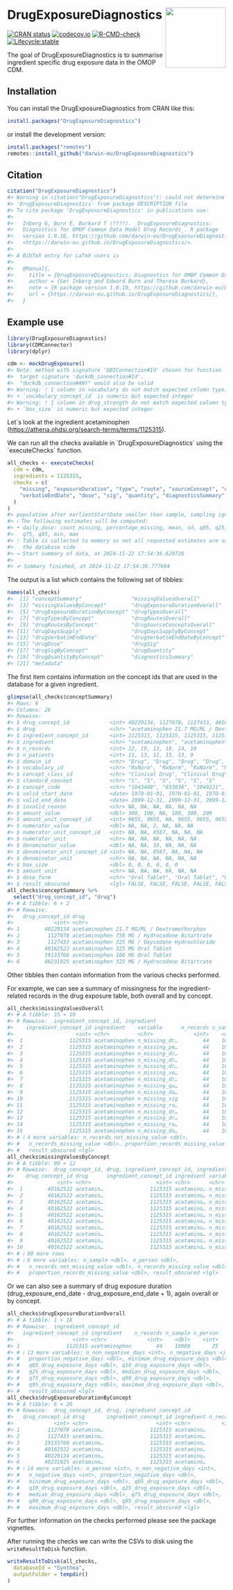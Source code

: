 
<!-- README.md is generated from README.Rmd. Please edit that file -->

# DrugExposureDiagnostics <img src='man/figures/DrugExposureDiagnostics.png' align="right" width="139"/>

<!-- badges: start -->

[![CRAN
status](https://www.r-pkg.org/badges/version/DrugExposureDiagnostics)](https://CRAN.R-project.org/package=DrugExposureDiagnostics)
[![codecov.io](https://codecov.io/github/darwin-eu/DrugExposureDiagnostics/coverage.svg?branch=main)](https://app.codecov.io/github/darwin-eu/DrugExposureDiagnostics?branch=main)
[![R-CMD-check](https://github.com/darwin-eu/DrugExposureDiagnostics/workflows/R-CMD-check/badge.svg)](https://github.com/darwin-eu/DrugExposureDiagnostics/actions)
[![Lifecycle:stable](https://img.shields.io/badge/lifecycle-stable-brightgreen.svg)](https://lifecycle.r-lib.org/articles/stages.html#stable)
<!-- badges: end -->

The goal of DrugExposureDiagnostics is to summarise ingredient specific
drug exposure data in the OMOP CDM.

## Installation

You can install the DrugExposureDiagnostics from CRAN like this:

``` r
install.packages("DrugExposureDiagnostics")
```

or install the development version:

``` r
install.packages("remotes")
remotes::install_github("darwin-eu/DrugExposureDiagnostics")
```

## Citation

``` r
citation("DrugExposureDiagnostics")
#> Warning in citation("DrugExposureDiagnostics"): could not determine year for
#> 'DrugExposureDiagnostics' from package DESCRIPTION file
#> To cite package 'DrugExposureDiagnostics' in publications use:
#> 
#>   Inberg G, Burn E, Burkard T (????). _DrugExposureDiagnostics:
#>   Diagnostics for OMOP Common Data Model Drug Records_. R package
#>   version 1.0.10, https://github.com/darwin-eu/DrugExposureDiagnostics,
#>   <https://darwin-eu.github.io/DrugExposureDiagnostics/>.
#> 
#> A BibTeX entry for LaTeX users is
#> 
#>   @Manual{,
#>     title = {DrugExposureDiagnostics: Diagnostics for OMOP Common Data Model Drug Records},
#>     author = {Ger Inberg and Edward Burn and Theresa Burkard},
#>     note = {R package version 1.0.10, https://github.com/darwin-eu/DrugExposureDiagnostics},
#>     url = {https://darwin-eu.github.io/DrugExposureDiagnostics/},
#>   }
```

## Example use

``` r
library(DrugExposureDiagnostics)
library(CDMConnector)
library(dplyr)
```

``` r
cdm <- mockDrugExposure()
#> Note: method with signature 'DBIConnection#Id' chosen for function 'dbExistsTable',
#>  target signature 'duckdb_connection#Id'.
#>  "duckdb_connection#ANY" would also be valid
#> Warning: ! 1 column in vocabulary do not match expected column type:
#> • `vocabulary_concept_id` is numeric but expected integer
#> Warning: ! 1 column in drug_strength do not match expected column type:
#> • `box_size` is numeric but expected integer
```

Let´s look at the ingredient acetaminophen
(<https://athena.ohdsi.org/search-terms/terms/1125315>).

We can run all the checks available in ´DrugExposureDiagnostics´ using
the ´executeChecks´ function.

``` r
all_checks <- executeChecks(
  cdm = cdm,
  ingredients = 1125315,
  checks = c(
    "missing", "exposureDuration", "type", "route", "sourceConcept", "daysSupply",
    "verbatimEndDate", "dose", "sig", "quantity", "diagnosticsSummary"
  )
)
#> population after earliestStartDate smaller than sample, sampling ignored
#> ℹ The following estimates will be computed:
#> • daily_dose: count_missing, percentage_missing, mean, sd, q05, q25, median,
#>   q75, q95, min, max
#> ! Table is collected to memory as not all requested estimates are supported on
#>   the database side
#> → Start summary of data, at 2024-11-22 17:54:36.629726
#> 
#> ✔ Summary finished, at 2024-11-22 17:54:36.777694
```

The output is a list which contains the following set of tibbles:

``` r
names(all_checks)
#>  [1] "conceptSummary"                "missingValuesOverall"         
#>  [3] "missingValuesByConcept"        "drugExposureDurationOverall"  
#>  [5] "drugExposureDurationByConcept" "drugTypesOverall"             
#>  [7] "drugTypesByConcept"            "drugRoutesOverall"            
#>  [9] "drugRoutesByConcept"           "drugSourceConceptsOverall"    
#> [11] "drugDaysSupply"                "drugDaysSupplyByConcept"      
#> [13] "drugVerbatimEndDate"           "drugVerbatimEndDateByConcept" 
#> [15] "drugDose"                      "drugSig"                      
#> [17] "drugSigByConcept"              "drugQuantity"                 
#> [19] "drugQuantityByConcept"         "diagnosticsSummary"           
#> [21] "metadata"
```

The first item contains information on the concept ids that are used in
the database for a given ingredient.

``` r
glimpse(all_checks$conceptSummary)
#> Rows: 6
#> Columns: 26
#> Rowwise: 
#> $ drug_concept_id             <int> 40229134, 1127078, 1127433, 40162522, 1913…
#> $ drug                        <chr> "acetaminophen 21.7 MG/ML / Dextromethorph…
#> $ ingredient_concept_id       <int> 1125315, 1125315, 1125315, 1125315, 112531…
#> $ ingredient                  <chr> "acetaminophen", "acetaminophen", "acetami…
#> $ n_records                   <int> 12, 19, 13, 18, 14, 10
#> $ n_patients                  <int> 11, 13, 11, 15, 13, 9
#> $ domain_id                   <chr> "Drug", "Drug", "Drug", "Drug", "Drug", "D…
#> $ vocabulary_id               <chr> "RxNorm", "RxNorm", "RxNorm", "RxNorm", "R…
#> $ concept_class_id            <chr> "Clinical Drug", "Clinical Drug", "Clinica…
#> $ standard_concept            <chr> "S", "S", "S", "S", "S", "S"
#> $ concept_code                <chr> "1043400", "833036", "1049221", "313782", …
#> $ valid_start_date            <date> 1970-01-01, 1970-01-01, 1970-01-01, 1970-0…
#> $ valid_end_date              <date> 2099-12-31, 2099-12-31, 2099-12-31, 2099-1…
#> $ invalid_reason              <chr> NA, NA, NA, NA, NA, NA
#> $ amount_value                <dbl> 300, 100, NA, 100, 300, 200
#> $ amount_unit_concept_id      <int> 9655, 9655, NA, 9655, 9655, 9655
#> $ numerator_value             <dbl> NA, NA, 2, NA, NA, NA
#> $ numerator_unit_concept_id   <int> NA, NA, 8587, NA, NA, NA
#> $ numerator_unit              <chr> NA, NA, NA, NA, NA, NA
#> $ denominator_value           <dbl> NA, NA, 10, NA, NA, NA
#> $ denominator_unit_concept_id <int> NA, NA, 8587, NA, NA, NA
#> $ denominator_unit            <chr> NA, NA, NA, NA, NA, NA
#> $ box_size                    <dbl> 0, 0, 0, 0, 0, 0
#> $ amount_unit                 <chr> NA, NA, NA, NA, NA, NA
#> $ dose_form                   <chr> "Oral Tablet", "Oral Tablet", "Oral Tablet…
#> $ result_obscured             <lgl> FALSE, FALSE, FALSE, FALSE, FALSE, FALSE
all_checks$conceptSummary %>%
  select("drug_concept_id", "drug")
#> # A tibble: 6 × 2
#> # Rowwise: 
#>   drug_concept_id drug                                          
#>             <int> <chr>                                         
#> 1        40229134 acetaminophen 21.7 MG/ML / Dextromethorphan   
#> 2         1127078 acetaminophen 750 MG / Hydrocodone Bitartrate 
#> 3         1127433 acetaminophen 325 MG / Oxycodone Hydrochloride
#> 4        40162522 acetaminophen 325 MG Oral Tablet              
#> 5        19133768 acetaminophen 160 MG Oral Tablet              
#> 6        40231925 acetaminophen 325 MG / Hydrocodone Bitartrate
```

Other tibbles then contain information from the various checks
performed.

For example, we can see a summary of missingness for the
ingredient-related records in the drug exposure table, both overall and
by concept.

``` r
all_checks$missingValuesOverall
#> # A tibble: 15 × 10
#> # Rowwise:  ingredient_concept_id, ingredient
#>    ingredient_concept_id ingredient    variable      n_records n_sample n_person
#>                    <int> <chr>         <chr>             <int>    <dbl>    <dbl>
#>  1               1125315 acetaminophen n_missing_dr…        44    10000       25
#>  2               1125315 acetaminophen n_missing_pe…        44    10000       25
#>  3               1125315 acetaminophen n_missing_dr…        44    10000       25
#>  4               1125315 acetaminophen n_missing_dr…        44    10000       25
#>  5               1125315 acetaminophen n_missing_dr…        44    10000       25
#>  6               1125315 acetaminophen n_missing_ve…        44    10000       25
#>  7               1125315 acetaminophen n_missing_dr…        44    10000       25
#>  8               1125315 acetaminophen n_missing_qu…        44    10000       25
#>  9               1125315 acetaminophen n_missing_da…        44    10000       25
#> 10               1125315 acetaminophen n_missing_sig        44    10000       25
#> 11               1125315 acetaminophen n_missing_ro…        44    10000       25
#> 12               1125315 acetaminophen n_missing_dr…        44    10000       25
#> 13               1125315 acetaminophen n_missing_dr…        44    10000       25
#> 14               1125315 acetaminophen n_missing_ro…        44    10000       25
#> 15               1125315 acetaminophen n_missing_do…        44    10000       25
#> # ℹ 4 more variables: n_records_not_missing_value <dbl>,
#> #   n_records_missing_value <dbl>, proportion_records_missing_value <dbl>,
#> #   result_obscured <lgl>
all_checks$missingValuesByConcept
#> # A tibble: 90 × 12
#> # Rowwise:  drug_concept_id, drug, ingredient_concept_id, ingredient
#>    drug_concept_id drug      ingredient_concept_id ingredient variable n_records
#>              <int> <chr>                     <int> <chr>      <chr>        <int>
#>  1        40162522 acetamin…               1125315 acetamino… n_missi…        12
#>  2        40162522 acetamin…               1125315 acetamino… n_missi…        12
#>  3        40162522 acetamin…               1125315 acetamino… n_missi…        12
#>  4        40162522 acetamin…               1125315 acetamino… n_missi…        12
#>  5        40162522 acetamin…               1125315 acetamino… n_missi…        12
#>  6        40162522 acetamin…               1125315 acetamino… n_missi…        12
#>  7        40162522 acetamin…               1125315 acetamino… n_missi…        12
#>  8        40162522 acetamin…               1125315 acetamino… n_missi…        12
#>  9        40162522 acetamin…               1125315 acetamino… n_missi…        12
#> 10        40162522 acetamin…               1125315 acetamino… n_missi…        12
#> # ℹ 80 more rows
#> # ℹ 6 more variables: n_sample <dbl>, n_person <dbl>,
#> #   n_records_not_missing_value <dbl>, n_records_missing_value <dbl>,
#> #   proportion_records_missing_value <dbl>, result_obscured <lgl>
```

Or we can also see a summary of drug exposure duration
(drug_exposure_end_date - drug_exposure_end_date + 1), again overall or
by concept.

``` r
all_checks$drugExposureDurationOverall
#> # A tibble: 1 × 18
#> # Rowwise:  ingredient_concept_id
#>   ingredient_concept_id ingredient    n_records n_sample n_person
#>                   <int> <chr>             <int>    <dbl>    <int>
#> 1               1125315 acetaminophen        44    10000       25
#> # ℹ 13 more variables: n_non_negative_days <int>, n_negative_days <int>,
#> #   proportion_negative_days <dbl>, minimum_drug_exposure_days <dbl>,
#> #   q05_drug_exposure_days <dbl>, q10_drug_exposure_days <dbl>,
#> #   q25_drug_exposure_days <dbl>, median_drug_exposure_days <dbl>,
#> #   q75_drug_exposure_days <dbl>, q90_drug_exposure_days <dbl>,
#> #   q95_drug_exposure_days <dbl>, maximum_drug_exposure_days <dbl>,
#> #   result_obscured <lgl>
all_checks$drugExposureDurationByConcept
#> # A tibble: 6 × 20
#> # Rowwise:  drug_concept_id, drug, ingredient_concept_id
#>   drug_concept_id drug       ingredient_concept_id ingredient n_records n_sample
#>             <int> <chr>                      <int> <chr>          <int>    <dbl>
#> 1         1127078 acetamino…               1125315 acetamino…         8    10000
#> 2         1127433 acetamino…               1125315 acetamino…         8    10000
#> 3        19133768 acetamino…               1125315 acetamino…         8    10000
#> 4        40162522 acetamino…               1125315 acetamino…        12    10000
#> 5        40229134 acetamino…               1125315 acetamino…         6    10000
#> 6        40231925 acetamino…               1125315 acetamino…        NA       NA
#> # ℹ 14 more variables: n_person <int>, n_non_negative_days <int>,
#> #   n_negative_days <int>, proportion_negative_days <dbl>,
#> #   minimum_drug_exposure_days <dbl>, q05_drug_exposure_days <dbl>,
#> #   q10_drug_exposure_days <dbl>, q25_drug_exposure_days <dbl>,
#> #   median_drug_exposure_days <dbl>, q75_drug_exposure_days <dbl>,
#> #   q90_drug_exposure_days <dbl>, q95_drug_exposure_days <dbl>,
#> #   maximum_drug_exposure_days <dbl>, result_obscured <lgl>
```

For further information on the checks performed please see the package
vignettes.

After running the checks we can write the CSVs to disk using the
`writeResultToDisk` function.

``` r
writeResultToDisk(all_checks,
  databaseId = "Synthea",
  outputFolder = tempdir()
)
```
